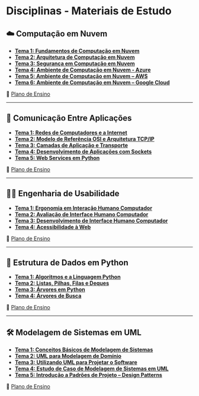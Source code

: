 # Disciplinas - Materiais de Estudo

## ☁️ Computação em Nuvem

- **[Tema 1: Fundamentos de Computação em Nuvem](https://stecine.azureedge.net/repositorio/00212ti/07400/index.html)**
- **[Tema 2: Arquitetura de Computação em Nuvem](https://stecine.azureedge.net/repositorio/00212ti/07401/index.html)**
- **[Tema 3: Segurança em Computação em Nuvem](https://stecine.azureedge.net/repositorio/00212ti/07402/index.html)**
- **[Tema 4: Ambiente de Computação em Nuvem - Azure](https://stecine.azureedge.net/repositorio/00212ti/07403/index.html)**
- **[Tema 5: Ambiente de Computação em Nuvem – AWS](https://stecine.azureedge.net/repositorio/00212ti/07404/index.html)**
- **[Tema 6: Ambiente de Computação em Nuvem – Google Cloud](https://stecine.azureedge.net/repositorio/00212ti/07405/index.html)**

📄 [Plano de Ensino](https://estudante.estacio.br/aura-repo/disciplinas/DGT1334/DGT1334_Plano_de_ensino.pdf)

---

## 📡 Comunicação Entre Aplicações

- **[Tema 1: Redes de Computadores e a Internet](https://stecine.azureedge.net/repositorio/00212ti/07397/index.html)**
- **[Tema 2: Modelo de Referência OSI e Arquitetura TCP/IP](https://stecine.azureedge.net/repositorio/00212ti/00016/index.html)**
- **[Tema 3: Camadas de Aplicação e Transporte](https://stecine.azureedge.net/repositorio/00212ti/00411/index.html)**
- **[Tema 4: Desenvolvimento de Aplicações com Sockets](https://stecine.azureedge.net/repositorio/00212ti/07398/index.html)**
- **[Tema 5: Web Services em Python](https://stecine.azureedge.net/repositorio/00212ti/07399/index.html)**

📄 [Plano de Ensino](https://estudante.estacio.br/aura-repo/disciplinas/DGT1358/DGT1358_Plano_de_ensino.pdf)

---

## 👨‍💻 Engenharia de Usabilidade

- **[Tema 1: Ergonomia em Interação Humano Computador](https://stecine.azureedge.net/repositorio/ergonomia_em_interacao_humano_computador/index.html)**
- **[Tema 2: Avaliação de Interface Humano Computador](https://stecine.azureedge.net/repositorio/avaliacao_de_interface_humano_computador/index.html)**
- **[Tema 3: Desenvolvimento de Interface Humano Computador](https://stecine.azureedge.net/repositorio/desenvolvimento_de_interface_humano_computador/index.html)**
- **[Tema 4: Acessibilidade à Web](https://stecine.azureedge.net/repositorio/00212ti/07660/index.html)**

📄 [Plano de Ensino](https://estudante.estacio.br/aura-repo/disciplinas/DGT0297/DGT0297_Plano_de_ensino.pdf)

---

## 🐍 Estrutura de Dados em Python

- **[Tema 1: Algoritmos e a Linguagem Python](https://stecine.azureedge.net/repositorio/00212ti/07390/index.html)**
- **[Tema 2: Listas, Pilhas, Filas e Deques](https://stecine.azureedge.net/repositorio/00212ti/07391/index.html)**
- **[Tema 3: Árvores em Python](https://stecine.azureedge.net/repositorio/00212ti/07408/index.html)**
- **[Tema 4: Árvores de Busca](https://stecine.azureedge.net/repositorio/00212ti/07392/index.html)**

📄 [Plano de Ensino](https://estudante.estacio.br/aura-repo/disciplinas/DGT1335/DGT1335_Plano_de_ensino.pdf)

---

## 🛠️ Modelagem de Sistemas em UML

- **[Tema 1: Conceitos Básicos de Modelagem de Sistemas](https://stecine.azureedge.net/repositorio/03928/index.html)**
- **[Tema 2: UML para Modelagem de Domínio](https://stecine.azureedge.net/repositorio/03929/index.html)**
- **[Tema 3: Utilizando UML para Projetar o Software](https://stecine.azureedge.net/repositorio/03930/index.html)**
- **[Tema 4: Estudo de Caso de Modelagem de Sistemas em UML](https://stecine.azureedge.net/repositorio/01557/index.html)**
- **[Tema 5: Introdução a Padrões de Projeto – Design Patterns](https://stecine.azureedge.net/repositorio/01700/index.html)**

📄 [Plano de Ensino](https://estudante.estacio.br/aura-repo/disciplinas/DGT1343/DGT1343_Plano_de_ensino.pdf)
